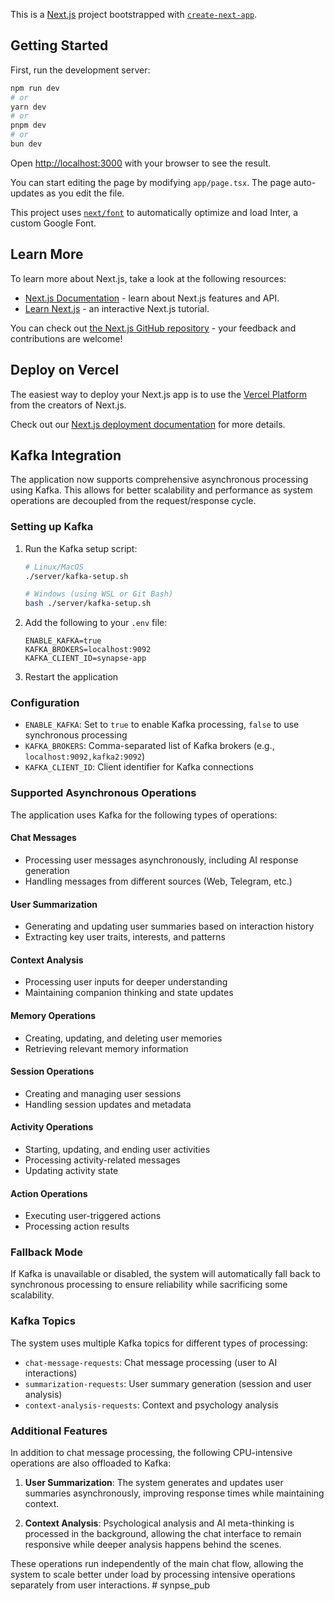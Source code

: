 This is a [Next.js](https://nextjs.org/) project bootstrapped with [`create-next-app`](https://github.com/vercel/next.js/tree/canary/packages/create-next-app).

## Getting Started

First, run the development server:

```bash
npm run dev
# or
yarn dev
# or
pnpm dev
# or
bun dev
```

Open [http://localhost:3000](http://localhost:3000) with your browser to see the result.

You can start editing the page by modifying `app/page.tsx`. The page auto-updates as you edit the file.

This project uses [`next/font`](https://nextjs.org/docs/basic-features/font-optimization) to automatically optimize and load Inter, a custom Google Font.

## Learn More

To learn more about Next.js, take a look at the following resources:

- [Next.js Documentation](https://nextjs.org/docs) - learn about Next.js features and API.
- [Learn Next.js](https://nextjs.org/learn) - an interactive Next.js tutorial.

You can check out [the Next.js GitHub repository](https://github.com/vercel/next.js/) - your feedback and contributions are welcome!

## Deploy on Vercel

The easiest way to deploy your Next.js app is to use the [Vercel Platform](https://vercel.com/new?utm_medium=default-template&filter=next.js&utm_source=create-next-app&utm_campaign=create-next-app-readme) from the creators of Next.js.

Check out our [Next.js deployment documentation](https://nextjs.org/docs/deployment) for more details.

## Kafka Integration

The application now supports comprehensive asynchronous processing using Kafka. This allows for better scalability and performance as system operations are decoupled from the request/response cycle.

### Setting up Kafka

1. Run the Kafka setup script:

   ```bash
   # Linux/MacOS
   ./server/kafka-setup.sh

   # Windows (using WSL or Git Bash)
   bash ./server/kafka-setup.sh
   ```

2. Add the following to your `.env` file:

   ```
   ENABLE_KAFKA=true
   KAFKA_BROKERS=localhost:9092
   KAFKA_CLIENT_ID=synapse-app
   ```

3. Restart the application

### Configuration

- `ENABLE_KAFKA`: Set to `true` to enable Kafka processing, `false` to use synchronous processing
- `KAFKA_BROKERS`: Comma-separated list of Kafka brokers (e.g., `localhost:9092,kafka2:9092`)
- `KAFKA_CLIENT_ID`: Client identifier for Kafka connections

### Supported Asynchronous Operations

The application uses Kafka for the following types of operations:

#### Chat Messages

- Processing user messages asynchronously, including AI response generation
- Handling messages from different sources (Web, Telegram, etc.)

#### User Summarization

- Generating and updating user summaries based on interaction history
- Extracting key user traits, interests, and patterns

#### Context Analysis

- Processing user inputs for deeper understanding
- Maintaining companion thinking and state updates

#### Memory Operations

- Creating, updating, and deleting user memories
- Retrieving relevant memory information

#### Session Operations

- Creating and managing user sessions
- Handling session updates and metadata

#### Activity Operations

- Starting, updating, and ending user activities
- Processing activity-related messages
- Updating activity state

#### Action Operations

- Executing user-triggered actions
- Processing action results

### Fallback Mode

If Kafka is unavailable or disabled, the system will automatically fall back to synchronous processing to ensure reliability while sacrificing some scalability.

### Kafka Topics

The system uses multiple Kafka topics for different types of processing:

- `chat-message-requests`: Chat message processing (user to AI interactions)
- `summarization-requests`: User summary generation (session and user analysis)
- `context-analysis-requests`: Context and psychology analysis

### Additional Features

In addition to chat message processing, the following CPU-intensive operations are also offloaded to Kafka:

1. **User Summarization**: The system generates and updates user summaries asynchronously, improving response times while maintaining context.

2. **Context Analysis**: Psychological analysis and AI meta-thinking is processed in the background, allowing the chat interface to remain responsive while deeper analysis happens behind the scenes.

These operations run independently of the main chat flow, allowing the system to scale better under load by processing intensive operations separately from user interactions.
#   s y n p s e _ p u b  
 